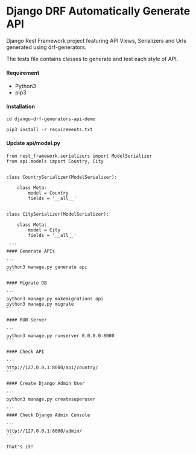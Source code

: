 
# Django DRF Automatically Generate API

Django Rest Framework project featuring API Views, Serializers and Urls generated using drf-generators.

The tests file contains classes to generate and test each style of API.

#### Requirement
* Python3
* pip3

#### Installation

```
cd django-drf-generators-api-demo

pip3 install -r requirements.txt
```

#### Update api/model.py

````
from rest_framework.serializers import ModelSerializer
from api.models import Country, City


class CountrySerializer(ModelSerializer):

    class Meta:
        model = Country
        fields = '__all__'


class CitySerializer(ModelSerializer):

    class Meta:
        model = City
        fields = '__all__'
        
 ```
#### Generate APIs

```
python3 manage.py generate api
```

#### Migrate DB

```
python3 manage.py makemigrations api
python3 manage.py migrate
```

#### RUN Server

```
python3 manage.py runserver 0.0.0.0:8000
```

#### Check API

```
http://127.0.0.1:8000/api/country/
```

#### Create Django Admin User

```
python3 manage.py createsuperuser

```
#### Check Django Admin Console

```
http://127.0.0.1:8000/admin/
```

That's it!
